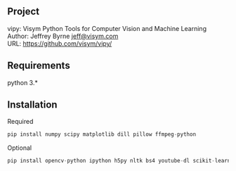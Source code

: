 Project
-------------------
vipy: Visym Python Tools for Computer Vision and Machine Learning  
Author: Jeffrey Byrne <jeff@visym.com>  
URL: https://github.com/visym/vipy/  


Requirements
-------------------
python 3.*


Installation
-------------------

Required
```python
pip install numpy scipy matplotlib dill pillow ffmpeg-python
```

Optional
```python
pip install opencv-python ipython h5py nltk bs4 youtube-dl scikit-learn flickrapi dropbox
```


